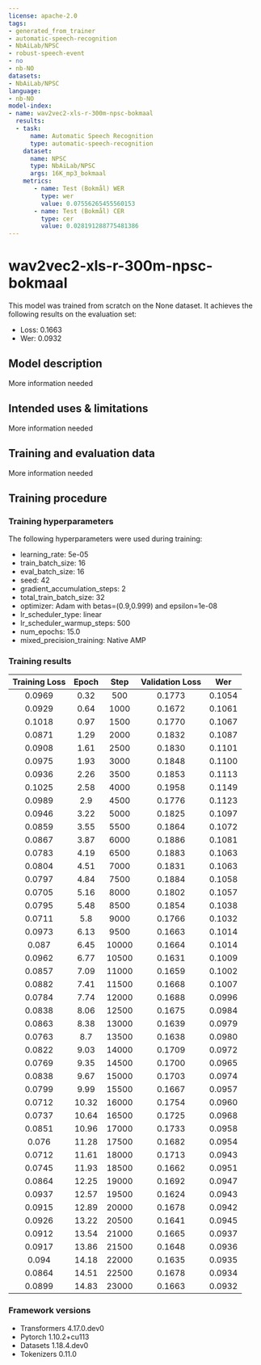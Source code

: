 ```yaml
---
license: apache-2.0
tags:
- generated_from_trainer
- automatic-speech-recognition
- NbAiLab/NPSC
- robust-speech-event
- no
- nb-NO
datasets:
- NbAiLab/NPSC
language:
- nb-NO
model-index:
- name: wav2vec2-xls-r-300m-npsc-bokmaal
  results:
  - task:
      name: Automatic Speech Recognition 
      type: automatic-speech-recognition
    dataset:
      name: NPSC
      type: NbAiLab/NPSC
      args: 16K_mp3_bokmaal
    metrics:
       - name: Test (Bokmål) WER
         type: wer
         value: 0.07556265455560153
       - name: Test (Bokmål) CER
         type: cer
         value: 0.028191288775481386
---
```


<!-- This model card has been generated automatically according to the information the Trainer had access to. You
should probably proofread and complete it, then remove this comment. -->

# wav2vec2-xls-r-300m-npsc-bokmaal

This model was trained from scratch on the None dataset.
It achieves the following results on the evaluation set:
- Loss: 0.1663
- Wer: 0.0932

## Model description

More information needed

## Intended uses & limitations

More information needed

## Training and evaluation data

More information needed

## Training procedure

### Training hyperparameters

The following hyperparameters were used during training:
- learning_rate: 5e-05
- train_batch_size: 16
- eval_batch_size: 16
- seed: 42
- gradient_accumulation_steps: 2
- total_train_batch_size: 32
- optimizer: Adam with betas=(0.9,0.999) and epsilon=1e-08
- lr_scheduler_type: linear
- lr_scheduler_warmup_steps: 500
- num_epochs: 15.0
- mixed_precision_training: Native AMP

### Training results

| Training Loss | Epoch | Step  | Validation Loss | Wer    |
|:-------------:|:-----:|:-----:|:---------------:|:------:|
| 0.0969        | 0.32  | 500   | 0.1773          | 0.1054 |
| 0.0929        | 0.64  | 1000  | 0.1672          | 0.1061 |
| 0.1018        | 0.97  | 1500  | 0.1770          | 0.1067 |
| 0.0871        | 1.29  | 2000  | 0.1832          | 0.1087 |
| 0.0908        | 1.61  | 2500  | 0.1830          | 0.1101 |
| 0.0975        | 1.93  | 3000  | 0.1848          | 0.1100 |
| 0.0936        | 2.26  | 3500  | 0.1853          | 0.1113 |
| 0.1025        | 2.58  | 4000  | 0.1958          | 0.1149 |
| 0.0989        | 2.9   | 4500  | 0.1776          | 0.1123 |
| 0.0946        | 3.22  | 5000  | 0.1825          | 0.1097 |
| 0.0859        | 3.55  | 5500  | 0.1864          | 0.1072 |
| 0.0867        | 3.87  | 6000  | 0.1886          | 0.1081 |
| 0.0783        | 4.19  | 6500  | 0.1883          | 0.1063 |
| 0.0804        | 4.51  | 7000  | 0.1831          | 0.1063 |
| 0.0797        | 4.84  | 7500  | 0.1884          | 0.1058 |
| 0.0705        | 5.16  | 8000  | 0.1802          | 0.1057 |
| 0.0795        | 5.48  | 8500  | 0.1854          | 0.1038 |
| 0.0711        | 5.8   | 9000  | 0.1766          | 0.1032 |
| 0.0973        | 6.13  | 9500  | 0.1663          | 0.1014 |
| 0.087         | 6.45  | 10000 | 0.1664          | 0.1014 |
| 0.0962        | 6.77  | 10500 | 0.1631          | 0.1009 |
| 0.0857        | 7.09  | 11000 | 0.1659          | 0.1002 |
| 0.0882        | 7.41  | 11500 | 0.1668          | 0.1007 |
| 0.0784        | 7.74  | 12000 | 0.1688          | 0.0996 |
| 0.0838        | 8.06  | 12500 | 0.1675          | 0.0984 |
| 0.0863        | 8.38  | 13000 | 0.1639          | 0.0979 |
| 0.0763        | 8.7   | 13500 | 0.1638          | 0.0980 |
| 0.0822        | 9.03  | 14000 | 0.1709          | 0.0972 |
| 0.0769        | 9.35  | 14500 | 0.1700          | 0.0965 |
| 0.0838        | 9.67  | 15000 | 0.1703          | 0.0974 |
| 0.0799        | 9.99  | 15500 | 0.1667          | 0.0957 |
| 0.0712        | 10.32 | 16000 | 0.1754          | 0.0960 |
| 0.0737        | 10.64 | 16500 | 0.1725          | 0.0968 |
| 0.0851        | 10.96 | 17000 | 0.1733          | 0.0958 |
| 0.076         | 11.28 | 17500 | 0.1682          | 0.0954 |
| 0.0712        | 11.61 | 18000 | 0.1713          | 0.0943 |
| 0.0745        | 11.93 | 18500 | 0.1662          | 0.0951 |
| 0.0864        | 12.25 | 19000 | 0.1692          | 0.0947 |
| 0.0937        | 12.57 | 19500 | 0.1624          | 0.0943 |
| 0.0915        | 12.89 | 20000 | 0.1678          | 0.0942 |
| 0.0926        | 13.22 | 20500 | 0.1641          | 0.0945 |
| 0.0912        | 13.54 | 21000 | 0.1665          | 0.0937 |
| 0.0917        | 13.86 | 21500 | 0.1648          | 0.0936 |
| 0.094         | 14.18 | 22000 | 0.1635          | 0.0935 |
| 0.0864        | 14.51 | 22500 | 0.1678          | 0.0934 |
| 0.0899        | 14.83 | 23000 | 0.1663          | 0.0932 |


### Framework versions

- Transformers 4.17.0.dev0
- Pytorch 1.10.2+cu113
- Datasets 1.18.4.dev0
- Tokenizers 0.11.0
